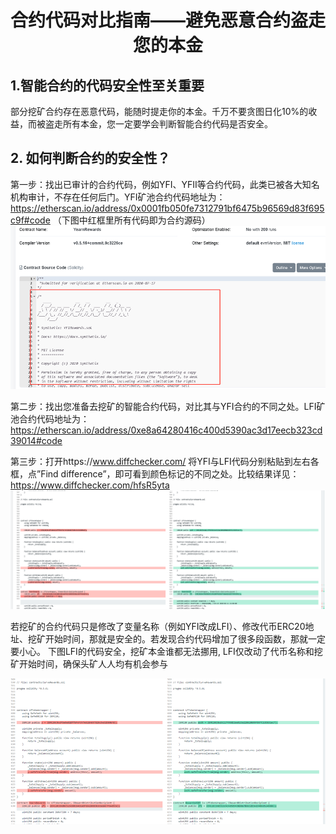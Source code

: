 

#                   <center>                  合约代码对比指南——避免恶意合约盗走您的本金



## 1.智能合约的代码安全性至关重要

部分挖矿合约存在恶意代码，能随时提走你的本金。千万不要贪图日化10%的收益，而被盗走所有本金，您一定要学会判断智能合约代码是否安全。



## 2. 如何判断合约的安全性？
第一步：找出已审计的合约代码，例如YFI、YFII等合约代码，此类已被各大知名机构审计，不存在任何后门。YFI矿池合约代码地址为：
https://etherscan.io/address/0x0001fb050fe7312791bf6475b96569d83f695c9f#code
 （下图中红框里所有代码即为合约源码）
![](_v_images/20200908184855362_2647.png)


第二步：找出您准备去挖矿的智能合约代码，对比其与YFI合约的不同之处。LFI矿池合约代码地址为： 
https://etherscan.io/address/0xe8a64280416c400d5390ac3d17eecb323cd39014#code 

     
第三步：打开https://www.diffchecker.com/ 将YFI与LFI代码分别粘贴到左右各框，点”Find difference”，即可看到颜色标记的不同之处。比较结果详见：https://www.diffchecker.com/hfsR5yta
 ![](_v_images/3.png)

若挖矿的合约代码只是修改了变量名称（例如YFI改成LFI）、修改代币ERC20地址、挖矿开始时间，那就是安全的。若发现合约代码增加了很多段函数，那就一定要小心。
下图LFI的代码安全，挖矿本金谁都无法挪用, LFI仅改动了代币名称和挖矿开始时间，确保头矿人人均有机会参与

![](_v_images/20200908184933890_26939.png)
